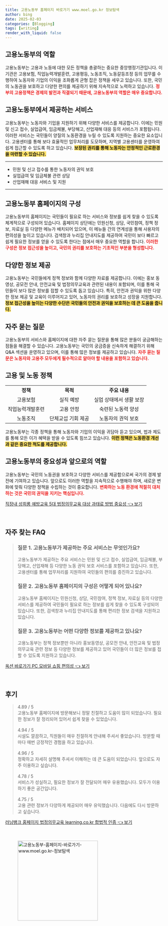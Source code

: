 ```yaml
---
title: 고용노동부 홈페이지 바로가기 www.moel.go.kr 정보탐색
author: bing
date: 2025-02-03
categories: [Blogging]
tags: [writing]
render_with_liquid: false
---
```



<h2 id='고용노동부 역할'>고용노동부의 역할</h2>

<p>고용노동부는 고용과 노동에 대한 모든 정책을 총괄하는 중요한 중앙행정기관입니다. 이 기관은 고용보험, 직업능력개발훈련, 고용평등, 노동조직, 노동갈등조정 등의 업무를 수행하여 노동자와 기업의 이익을 조화롭게 균형 잡은 정책을 세우고 있습니다. 또한, 국민의 노동권을 보호하고 다양한 편의를 제공하기 위해 지속적으로 노력하고 있습니다. <b><span style="color: #ee2323;">정부의 고용정책은 경제의 발전과 직결되기 때문에, 고용노동부의 역할은 매우 중요합니다.</span></b></p>

<h2 id='고용노동부 서비스'>고용노동부에서 제공하는 서비스</h2>

<p>고용노동부는 노동자와 기업을 지원하기 위해 다양한 서비스를 제공합니다. 이에는 민원 및 신고 접수, 실업급여, 임금체불, 부당해고, 산업재해 대응 등의 서비스가 포함됩니다. 이러한 서비스는 국민들이 양질의 노동환경을 누릴 수 있도록 지원하는 중요한 요소입니다. 고용센터를 통해 보다 효율적인 업무처리를 도모하며, 지역별 고용센터를 운영하여 쉽게 접근할 수 있도록 하고 있습니다. <b><span style="background-color: #ffe066;">보장된 권리를 통해 노동자는 안정적인 근로환경을 마련할 수 있습니다.</span></b></p>

<hr />

<ul>
    <li>민원 및 신고 접수를 통한 노동자의 권익 보호</li>
    <li>실업급여 및 임금체불 관련 상담</li>
    <li>산업재해 대응 서비스 및 지원</li>
</ul>

<hr />

<h2 id='고용노동부 홈페이지 구성'>고용노동부 홈페이지의 구성</h2>

<p>고용노동부의 홈페이지는 국민들이 필요로 하는 서비스와 정보를 쉽게 찾을 수 있도록 체계적으로 구성되어 있습니다. 홈페이지 상단에는 민원신청, 상담, 국민참여, 정책 정보, 자료실 등 다양한 메뉴가 배치되어 있으며, 이 메뉴들 간의 연계성을 통해 사용자의 편의성을 높이고 있습니다. 검색창과 누리집 안내지도를 제공하여 국민이 보다 빠르고 쉽게 필요한 정보를 얻을 수 있도록 한다는 점에서 매우 중요한 역할을 합니다. <b><span style="color: #ee2323;">이러한 구성은 정보 접근성을 높이고, 국민의 권리를 보호하는 기초적인 부분을 형성합니다.</span></b></p>

<h2 id='서비스와 정보 제공'>다양한 정보 제공</h2>

<p>고용노동부는 국민들에게 정책 정보와 함께 다양한 자료를 제공합니다. 이에는 홍보 동영상, 공모전 안내, 안전교육 및 법정의무교육과 관련된 내용이 포함되며, 이를 통해 국민들이 보다 많은 정보를 접할 수 있도록 돕고 있습니다. 특히, 안전과 권익을 위한 다양한 정보 제공 및 교육이 이루어지고 있어, 노동자의 권리를 보호하고 성장을 지원합니다. <b><span style="background-color: #ffe066;">정보 접근성을 높이는 다양한 수단은 국민들의 안전과 권익을 보호하는 데 큰 도움을 줍니다.</span></b></p>

<h2 id='자주 묻는 질문'>자주 묻는 질문</h2>

<p>고용노동부의 서비스와 홈페이지에 대한 자주 묻는 질문을 통해 많은 분들이 궁금해하는 점들을 해결할 수 있습니다. 고용노동부는 국민의 궁금증을 신속하게 해결하기 위해 Q&A 섹션을 운영하고 있으며, 이를 통해 많은 정보를 제공하고 있습니다. <b><span style="color: #ee2323;">자주 묻는 질문은 노동자와 고용주 모두에게 필수적으로 알아야 할 내용을 포함하고 있습니다.</span></b></p>

<h2 id='고용과 노동 정책'>고용 및 노동 정책</h2>

<table>
    <tr>
        <td style="text-align: center; height: 17px;"><b>정책</b></td>
        <td style="text-align: center; height: 17px;"><b>목적</b></td>
        <td style="text-align: center; height: 17px;"><b>주요 내용</b></td>
    </tr>
    <tr>
        <td style="text-align: center; height: 17px;">고용보험</td>
        <td style="text-align: center; height: 17px;">실직 예방</td>
        <td style="text-align: center; height: 17px;">실업 상태에서 생활 보장</td>
    </tr>
    <tr>
        <td style="text-align: center; height: 17px;">직업능력개발훈련</td>
        <td style="text-align: center; height: 17px;">고용 안정</td>
        <td style="text-align: center; height: 17px;">숙련된 노동력 양성</td>
    </tr>
    <tr>
        <td style="text-align: center; height: 17px;">노동조직</td>
        <td style="text-align: center; height: 17px;">단체교섭 기회 제공</td>
        <td style="text-align: center; height: 17px;">노동자의 권익 보호</td>
    </tr>
</table>

<p>고용노동부는 각종 정책을 통해 노동자와 기업의 이익을 귀담아 듣고 있으며, 법과 제도를 통해 모든 이가 혜택을 받을 수 있도록 힘쓰고 있습니다. <b><span style="background-color: #ffe066;">이런 정책은 노동환경 개선과 같은 중요한 척도를 제공합니다.</span></b></p>

<h2 id='결론'>고용노동부의 중요성과 앞으로의 역할</h2>

<p>고용노동부는 국민의 노동권을 보호하고 다양한 서비스를 제공함으로써 국가의 경제 발전에 기여하고 있습니다. 앞으로도 이러한 역할을 지속적으로 수행해야 하며, 새로운 변화에 맞춰 다양한 정책을 수립하는 것이 중요합니다. <b><span style="color: #ee2323;">변화하는 노동 환경에 적절히 대처하는 것은 국민의 권익을 지키는 핵심입니다.</span></b></p>


<p><a class="click-button" title="직장내 성희롱 예방교육 5대 법정의무교육 대상 과태료 방법 중요성" href="https://greenforu.github.io/posts/%EC%A7%81%EC%9E%A5%EB%82%B4-%EC%84%B1%ED%9D%AC%EB%A1%B1-%EC%98%88%EB%B0%A9%EA%B5%90%EC%9C%A1-5%EB%8C%80-%EB%B2%95%EC%A0%95%EC%9D%98%EB%AC%B4%EA%B5%90%EC%9C%A1-%EB%8C%80%EC%83%81-%EA%B3%BC%ED%83%9C%EB%A3%8C-%EB%B0%A9%EB%B2%95-%EC%A4%91%EC%9A%94%EC%84%B1/" rel="dofollow">직장내 성희롱 예방교육 5대 법정의무교육 대상 과태료 방법 중요성 👈 보기</a></p><br>
<h2 id='자주_찾는_FAQ'>자주 찾는 FAQ</h2>
<div itemscope="" itemtype="https://schema.org/FAQPage"> 
<blockquote> 
<div itemscope="" itemprop="mainEntity" itemtype="https://schema.org/Question"> 
<h3 itemprop="name">질문 1. 고용노동부가 제공하는 주요 서비스는 무엇인가요?</h3> 
<div itemscope="" itemprop="acceptedAnswer" itemtype="https://schema.org/Answer"> 
<span itemprop="text"> 
<p>고용노동부가 제공하는 주요 서비스는 민원 및 신고 접수, 실업급여, 임금체불, 부당해고, 산업재해 등 다양한 노동 권익 보호 서비스를 포함하고 있습니다. 또한, 고용센터를 통해 업무처리를 지원하여 국민들의 편의를 증진하고 있습니다.</p> 
</span> 
</div> 
</div> 

<div itemscope="" itemprop="mainEntity" itemtype="https://schema.org/Question"> 
<h3 itemprop="name">질문 2. 고용노동부 홈페이지의 구성은 어떻게 되어 있나요?</h3> 
<div itemscope="" itemprop="acceptedAnswer" itemtype="https://schema.org/Answer"> 
<span itemprop="text"> 
<p>고용노동부 홈페이지는 민원신청, 상담, 국민참여, 정책 정보, 자료실 등의 다양한 서비스를 제공하여 국민들이 필요로 하는 정보를 쉽게 찾을 수 있도록 구성되어 있습니다. 또한, 검색창과 누리집 안내지도를 통해 편리한 정보 검색을 지원하고 있습니다.</p> 
</span> 
</div> 
</div> 

<div itemscope="" itemprop="mainEntity" itemtype="https://schema.org/Question"> 
<h3 itemprop="name">질문 3. 고용노동부는 어떤 다양한 정보를 제공하고 있나요?</h3> 
<div itemscope="" itemprop="acceptedAnswer" itemtype="https://schema.org/Answer"> 
<span itemprop="text"> 
<p>고용노동부는 정책 정보뿐만 아니라 홍보동영상, 공모전 안내, 안전교육 및 법정의무교육 관련 정보 등 다양한 정보를 제공하고 있어 국민들이 더 많은 정보를 접할 수 있도록 지원하고 있습니다.</p> 
</span> 
</div> 
</div> 

</blockquote> 
</div>
<p><a class="click-button" title="옥션 바로가기 PC 모바일 쇼핑 편의성" href="https://greenforu.github.io/posts/%EC%98%A5%EC%85%98-%EB%B0%94%EB%A1%9C%EA%B0%80%EA%B8%B0-PC-%EB%AA%A8%EB%B0%94%EC%9D%BC-%EC%87%BC%ED%95%91-%ED%8E%B8%EC%9D%98%EC%84%B1/" rel="dofollow">옥션 바로가기 PC 모바일 쇼핑 편의성 👈 보기</a></p><br>
<h2 id='후기'>후기</h2>
<div itemscope itemtype="https://schema.org/Product">
  <blockquote>
  <div itemprop="review" itemscope itemtype="https://schema.org/Review">
      <div itemprop="reviewRating" itemscope itemtype="https://schema.org/Rating"> <span itemprop="ratingValue">4.89</span> / <span itemprop="bestRating">5</span> </div>
      <span itemprop="reviewBody">고용노동부 홈페이지에 방문해보니 정말 친절하고 도움이 많이 되었습니다. 필요한 정보가 잘 정리되어 있어서 쉽게 찾을 수 있었습니다.</span>
  </div>
  <br>
  <div itemprop="review" itemscope itemtype="https://schema.org/Review">
      <div itemprop="reviewRating" itemscope itemtype="https://schema.org/Rating"> <span itemprop="ratingValue">4.94</span> / <span itemprop="bestRating">5</span> </div>
      <span itemprop="reviewBody">시설도 깔끔하고, 직원들이 매우 친절하게 안내해 주셔서 좋았습니다. 방문할 때마다 매번 긍정적인 경험을 하고 있습니다.</span>
  </div>
  <br>
  <div itemprop="review" itemscope itemtype="https://schema.org/Review">
      <div itemprop="reviewRating" itemscope itemtype="https://schema.org/Rating"> <span itemprop="ratingValue">4.96</span> / <span itemprop="bestRating">5</span> </div>
      <span itemprop="reviewBody">정확하고 자세히 설명해 주셔서 이해하는 데 큰 도움이 되었습니다. 앞으로도 자주 이용하고 싶습니다.</span>
  </div>
  <br>
  <div itemprop="review" itemscope itemtype="https://schema.org/Review">
      <div itemprop="reviewRating" itemscope itemtype="https://schema.org/Rating"> <span itemprop="ratingValue">4.78</span> / <span itemprop="bestRating">5</span> </div>
      <span itemprop="reviewBody">서비스가 성실하고, 필요한 정보가 잘 전달되어 매우 유용했습니다. 모두가 이용하기 좋은 공간입니다.</span>
  </div>
  <br>
  <div itemprop="review" itemscope itemtype="https://schema.org/Review">
      <div itemprop="reviewRating" itemscope itemtype="https://schema.org/Rating"> <span itemprop="ratingValue">4.75</span> / <span itemprop="bestRating">5</span> </div>
      <span itemprop="reviewBody">고용 관련 정보가 다양하게 제공되어 매우 유익했습니다. 다음에도 다시 방문하고 싶습니다.</span>
  </div>
  </blockquote>
</div>
<p><a class="click-button" title="러닝뱅크 홈페이지 법정의무교육 learning.co.kr 합법적 인증" href="https://greenforu.github.io/posts/%EB%9F%AC%EB%8B%9D%EB%B1%85%ED%81%AC-%ED%99%88%ED%8E%98%EC%9D%B4%EC%A7%80-%EB%B2%95%EC%A0%95%EC%9D%98%EB%AC%B4%EA%B5%90%EC%9C%A1-learning.co.kr-%ED%95%A9%EB%B2%95%EC%A0%81-%EC%9D%B8%EC%A6%9D/" rel="dofollow">러닝뱅크 홈페이지 법정의무교육 learning.co.kr 합법적 인증 👈 보기</a></p><br>
<figure class="image"><img src="https://greenforu.github.io/assets/img/thumbnail/고용노동부-홈페이지-바로가기-www.moel.go.kr-정보탐색.webp" alt="고용노동부-홈페이지-바로가기-www.moel.go.kr-정보탐색" width="256" height="256"></figure>